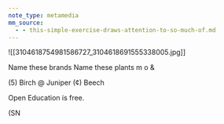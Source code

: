 ```yaml
---
note_type: metamedia
mm_source:
  - - this-simple-exercise-draws-attention-to-so-much-of.md
---
```


![[3104618754981586727_3104618691555338005.jpg]]

Name these brands Name these plants
m o &

(5) Birch
@ Juniper (¢) Beech

Open Education is free.

(SN


